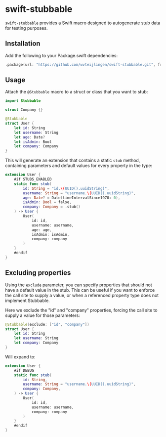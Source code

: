 # swift-stubbable

`swift-stubbable` provides a Swift macro designed to autogenerate stub data for testing purposes.

## Installation

Add the following to your Package.swift dependencies:

```swift
.package(url: "https://github.com/wvteijlingen/swift-stubbable.git", from: "0.1.0")
```

## Usage

Attach the `@Stubbable` macro to a struct or class that you want to stub:

```swift
import Stubbable

struct Company {}

@Stubbable
struct User {
    let id: String
    let username: String
    let age: Date?
    let isAdmin: Bool
    let company: Company
}
```

This will generate an extension that contains a static `stub` method, containing parameters and default values
for every property in the type:

```swift
extension User {
    #if STUBS_ENABLED
    static func stub(
        id: String = "id.\(UUID().uuidString)",
        username: String = "username.\(UUID().uuidString)",
        age: Date? = Date(timeIntervalSince1970: 0),
        isAdmin: Bool = false,
        company: Company = .stub()
    ) -> User {
        User(
            id: id,
            username: username,
            age: age,
            isAdmin: isAdmin,
            company: company
        )
    }
    #endif
}
```

## Excluding properties

Using the `exclude` parameter, you can specify properties that should not have a default value in the stub.
This can be useful if you want to enforce the call site to supply a value, or when a referenced property type
does not implement Stubbable.

Here we exclude the "id" and "company" properties, forcing the call site to supply a value for those parameters:

```swift
@Stubbable(exclude: ["id", "company"])
struct User {
    let id: String
    let username: String
    let company: Company
}
```

Will expand to:

```swift
extension User {
    #if DEBUG
    static func stub(
        id: String,
        username: String = "username.\(UUID().uuidString)",
        company: Company,
    ) -> User {
        User(
            id: id,
            username: username,
            company: company
        )
    }
    #endif
}
```
